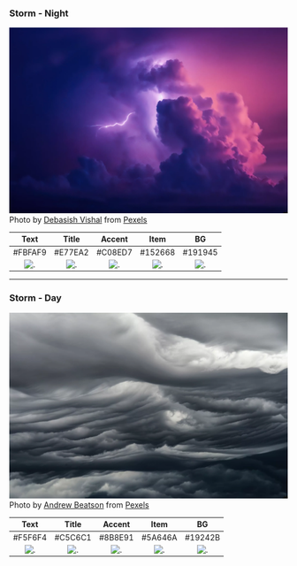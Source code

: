 ### Storm - Night
![storm-night](./storm-night.webp)  
Photo by [Debasish Vishal](https://www.pexels.com/@debasish-vishal-2516081) from [Pexels](https://www.pexels.com/)  

|                         Text                          | Title   | Accent  | Item    | BG      |  
|:-----------------------------------------------------:|:-------:|:-------:|:-------:|:-------:|  
|                        #FBFAF9                        | #E77EA2 | #C08ED7 | #152668 | #191945 |  
| ![.](https://via.placeholder.com/70x30/FBFAF9?text=+) | ![.](https://via.placeholder.com/70x30/E77EA2?text=+) | ![.](https://via.placeholder.com/70x30/C08ED7?text=+) | ![.](https://via.placeholder.com/70x30/152668?text=+) | ![.](https://via.placeholder.com/70x30/191945?text=+) |

----

### Storm - Day
![storm-day](./storm-day.webp)  
Photo by [Andrew Beatson](https://www.pexels.com/@andrew-beatson-2114196) from [Pexels](https://www.pexels.com/)

| Text    | Title   | Accent  | Item    | BG      |  
|:-------:|:-------:|:-------:|:-------:|:-------:|  
| #F5F6F4 | #C5C6C1 | #8B8E91 | #5A646A | #19242B |  
| ![.](https://via.placeholder.com/70x30/F5F6F4?text=+) | ![.](https://via.placeholder.com/70x30/C5C6C1?text=+) | ![.](https://via.placeholder.com/70x30/8B8E91?text=+) | ![.](https://via.placeholder.com/70x30/5A646A?text=+) | ![.](https://via.placeholder.com/70x30/19242B?text=+) |

